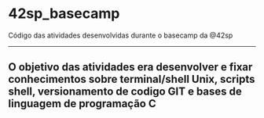 # 42sp_basecamp
Código das atividades desenvolvidas durante o basecamp da @42sp

----
## O objetivo das atividades era desenvolver e fixar conhecimentos sobre terminal/shell Unix, scripts shell, versionamento de codigo GIT e bases de linguagem de programação C

